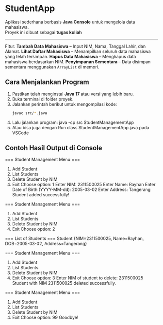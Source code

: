 
# StudentApp

Aplikasi sederhana berbasis **Java Console** untuk mengelola data mahasiswa.  
Proyek ini dibuat sebagai **tugas kuliah** 

---

Fitur:
**Tambah Data Mahasiswa** – Input NIM, Nama, Tanggal Lahir, dan Alamat.
**Lihat Daftar Mahasiswa** – Menampilkan seluruh data mahasiswa yang telah tersimpan.
**Hapus Data Mahasiswa** – Menghapus data mahasiswa berdasarkan NIM.
**Penyimpanan Sementara** – Data disimpan sementara menggunakan `ArrayList` di memori.

## Cara Menjalankan Program
1. Pastikan telah menginstal **Java 17** atau versi yang lebih baru.  
2. Buka terminal di folder proyek.  
3. Jalankan perintah berikut untuk mengompilasi kode:
   ```bash
   javac src/*.java
4. Lalu jalankan program: 
java -cp src StudentManagementApp
5. Atau bisa juga dengan Run class StudentManagementApp.java pada VSCode

## Contoh Hasil Output di Console
=== Student Management Menu ===
1. Add Student
2. List Students
3. Delete Student by NIM
99. Exit
Choose option: 1
Enter NIM: 2311500025
Enter Name: Rayhan
Enter Date of Birth (YYYY-MM-dd): 2005-03-02
Enter Address: Tangerang
Student added successfully!

=== Student Management Menu ===
1. Add Student
2. List Students
3. Delete Student by NIM
99. Exit
Choose option: 2

=== List of Students ===
Student {NIM=2311500025, Name=Rayhan, DOB=2005-03-02, Address=Tangerang}

=== Student Management Menu ===
1. Add Student
2. List Students
3. Delete Student by NIM
99. Exit
Choose option: 3
Enter NIM of student to delete: 2311500025
Student with NIM 2311500025 deleted successfully.

=== Student Management Menu ===
1. Add Student
2. List Students
3. Delete Student by NIM
99. Exit
Choose option: 99
Goodbye!